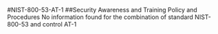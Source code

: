 #NIST-800-53-AT-1
##Security Awareness and Training Policy and Procedures
No information found for the combination of standard NIST-800-53 and control AT-1
